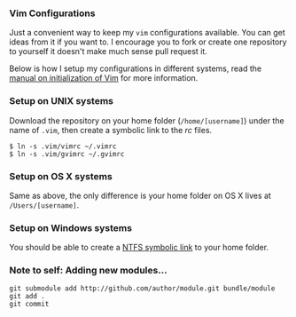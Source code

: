 ### Vim Configurations

Just a convenient way to keep my `vim` configurations available. You can
get ideas from it if you want to. I encourage you to fork or create
one repository to yourself it doesn't make much sense pull request
it.

Below is how I setup my configurations in different systems, read the
[manual on initialization of
Vim](http://vimdoc.sourceforge.net/htmldoc/starting.html#initialization)
for more information. 

### Setup on UNIX systems

Download the repository on your home folder (`/home/[username]`) under
the name of `.vim`, then create a symbolic link to the *rc* files.

    $ ln -s .vim/vimrc ~/.vimrc
    $ ln -s .vim/gvimrc ~/.gvimrc

### Setup on OS X systems

Same as above, the only difference is your home folder on OS X lives
at `/Users/[username]`.

### Setup on Windows systems

You should be able to create a [NTFS symbolic
link](http://en.wikipedia.org/wiki/NTFS_symbolic_link) to your home
folder. 

### Note to self: Adding new modules...

    git submodule add http://github.com/author/module.git bundle/module
    git add .
    git commit 
